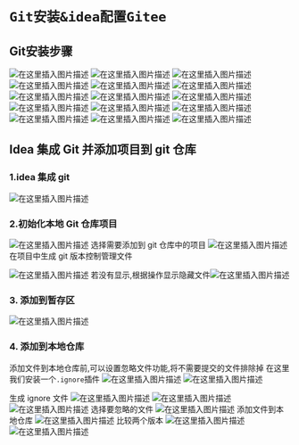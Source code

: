 ﻿# `Git安装&idea配置Gitee`

## Git安装步骤
![在这里插入图片描述](https://img-blog.csdnimg.cn/c90216eb70684b8d841231b04100444b.png?x-oss-process=image/watermark,type_d3F5LXplbmhlaQ,shadow_50,text_Q1NETiBAbGFubGVpaGho,size_20,color_FFFFFF,t_70,g_se,x_16)
![在这里插入图片描述](https://img-blog.csdnimg.cn/7312e2d22d6745e98dd93e1a97e99263.png?x-oss-process=image/watermark,type_d3F5LXplbmhlaQ,shadow_50,text_Q1NETiBAbGFubGVpaGho,size_20,color_FFFFFF,t_70,g_se,x_16)
![在这里插入图片描述](https://img-blog.csdnimg.cn/50454a48d9684a1782f1acf0ab059b94.png?x-oss-process=image/watermark,type_d3F5LXplbmhlaQ,shadow_50,text_Q1NETiBAbGFubGVpaGho,size_20,color_FFFFFF,t_70,g_se,x_16)
![在这里插入图片描述](https://img-blog.csdnimg.cn/3ba5e98ba7df4e3ca660212a2b2f5496.png?x-oss-process=image/watermark,type_d3F5LXplbmhlaQ,shadow_50,text_Q1NETiBAbGFubGVpaGho,size_20,color_FFFFFF,t_70,g_se,x_16)
![在这里插入图片描述](https://img-blog.csdnimg.cn/1b5671791cc945c0ab7860669af52fbd.png?x-oss-process=image/watermark,type_d3F5LXplbmhlaQ,shadow_50,text_Q1NETiBAbGFubGVpaGho,size_20,color_FFFFFF,t_70,g_se,x_16)
![在这里插入图片描述](https://img-blog.csdnimg.cn/b45647035f414737b78e9501cb4d8084.png?x-oss-process=image/watermark,type_d3F5LXplbmhlaQ,shadow_50,text_Q1NETiBAbGFubGVpaGho,size_20,color_FFFFFF,t_70,g_se,x_16)
![在这里插入图片描述](https://img-blog.csdnimg.cn/d79195d9c346483295a92a780ea9d51d.png?x-oss-process=image/watermark,type_d3F5LXplbmhlaQ,shadow_50,text_Q1NETiBAbGFubGVpaGho,size_20,color_FFFFFF,t_70,g_se,x_16)
![在这里插入图片描述](https://img-blog.csdnimg.cn/4fbd59fc6b6a44f49d8960eeb0dffd13.png?x-oss-process=image/watermark,type_d3F5LXplbmhlaQ,shadow_50,text_Q1NETiBAbGFubGVpaGho,size_20,color_FFFFFF,t_70,g_se,x_16)
![在这里插入图片描述](https://img-blog.csdnimg.cn/3822f8da51314cacbe450b4ada80949b.png?x-oss-process=image/watermark,type_d3F5LXplbmhlaQ,shadow_50,text_Q1NETiBAbGFubGVpaGho,size_20,color_FFFFFF,t_70,g_se,x_16)
![在这里插入图片描述](https://img-blog.csdnimg.cn/b12a51ee5ffb4c8b875540ad8d888b34.png?x-oss-process=image/watermark,type_d3F5LXplbmhlaQ,shadow_50,text_Q1NETiBAbGFubGVpaGho,size_20,color_FFFFFF,t_70,g_se,x_16)
![在这里插入图片描述](https://img-blog.csdnimg.cn/67398206f19243d28767cce561cd92f1.png?x-oss-process=image/watermark,type_d3F5LXplbmhlaQ,shadow_50,text_Q1NETiBAbGFubGVpaGho,size_20,color_FFFFFF,t_70,g_se,x_16)
![在这里插入图片描述](https://img-blog.csdnimg.cn/57a2e87b9c504b4c885aabcf8135d2b6.png?x-oss-process=image/watermark,type_d3F5LXplbmhlaQ,shadow_50,text_Q1NETiBAbGFubGVpaGho,size_20,color_FFFFFF,t_70,g_se,x_16)
![在这里插入图片描述](https://img-blog.csdnimg.cn/e9fa2834ae37482abc2a8b718d474d14.png?x-oss-process=image/watermark,type_d3F5LXplbmhlaQ,shadow_50,text_Q1NETiBAbGFubGVpaGho,size_20,color_FFFFFF,t_70,g_se,x_16)
![在这里插入图片描述](https://img-blog.csdnimg.cn/45731ae9239c4045a4b52cb04fcbd4bc.png?x-oss-process=image/watermark,type_d3F5LXplbmhlaQ,shadow_50,text_Q1NETiBAbGFubGVpaGho,size_20,color_FFFFFF,t_70,g_se,x_16)
![在这里插入图片描述](https://img-blog.csdnimg.cn/49516c2eacec49ff91884625dbeab6bd.png?x-oss-process=image/watermark,type_d3F5LXplbmhlaQ,shadow_50,text_Q1NETiBAbGFubGVpaGho,size_20,color_FFFFFF,t_70,g_se,x_16)
## Idea 集成 Git 并添加项目到 git 仓库
### 1.idea 集成 git
![在这里插入图片描述](https://img-blog.csdnimg.cn/de70766b5f0a44cba590a7b683bb9881.png?x-oss-process=image/watermark,type_d3F5LXplbmhlaQ,shadow_50,text_Q1NETiBAbGFubGVpaGho,size_20,color_FFFFFF,t_70,g_se,x_16)
### 2.初始化本地 Git 仓库项目
![在这里插入图片描述](https://img-blog.csdnimg.cn/dd1fdb248a7c46d7b30923a2aa40017c.png?x-oss-process=image/watermark,type_d3F5LXplbmhlaQ,shadow_50,text_Q1NETiBAbGFubGVpaGho,size_20,color_FFFFFF,t_70,g_se,x_16)
选择需要添加到 git 仓库中的项目
![在这里插入图片描述](https://img-blog.csdnimg.cn/9a0bca8a913b49ba809f634cf5a8ea88.png?x-oss-process=image/watermark,type_d3F5LXplbmhlaQ,shadow_50,text_Q1NETiBAbGFubGVpaGho,size_20,color_FFFFFF,t_70,g_se,x_16)
在项目中生成 git 版本控制管理文件

![在这里插入图片描述](https://img-blog.csdnimg.cn/076bc0a2b26d46daaa1e3881bcb8f7c0.png?x-oss-process=image/watermark,type_d3F5LXplbmhlaQ,shadow_50,text_Q1NETiBAbGFubGVpaGho,size_20,color_FFFFFF,t_70,g_se,x_16)
若没有显示,根据操作显示隐藏文件![在这里插入图片描述](https://img-blog.csdnimg.cn/f277394a614e4b4f8ae74cfdfda8f8a2.png?x-oss-process=image/watermark,type_d3F5LXplbmhlaQ,shadow_50,text_Q1NETiBAbGFubGVpaGho,size_20,color_FFFFFF,t_70,g_se,x_16)
### 3. 添加到暂存区
![在这里插入图片描述](https://img-blog.csdnimg.cn/db59c96b80ef40dda58e2232a9cc5f56.png?x-oss-process=image/watermark,type_d3F5LXplbmhlaQ,shadow_50,text_Q1NETiBAbGFubGVpaGho,size_20,color_FFFFFF,t_70,g_se,x_16)
### 4. 添加到本地仓库
添加文件到本地仓库前,可以设置忽略文件功能,将不需要提交的文件排除掉
在这里我们安装一个`.ignore`插件
![在这里插入图片描述](https://img-blog.csdnimg.cn/1eaf29139fbb4d82907be1b761ba6e89.png?x-oss-process=image/watermark,type_d3F5LXplbmhlaQ,shadow_50,text_Q1NETiBAbGFubGVpaGho,size_20,color_FFFFFF,t_70,g_se,x_16)
![在这里插入图片描述](https://img-blog.csdnimg.cn/a889ce1632e44966a82c4649f34045e3.png?x-oss-process=image/watermark,type_d3F5LXplbmhlaQ,shadow_50,text_Q1NETiBAbGFubGVpaGho,size_20,color_FFFFFF,t_70,g_se,x_16)

生成 ignore 文件
![在这里插入图片描述](https://img-blog.csdnimg.cn/0ce68694d1fe4a5a8b5a5c702deac182.png?x-oss-process=image/watermark,type_d3F5LXplbmhlaQ,shadow_50,text_Q1NETiBAbGFubGVpaGho,size_20,color_FFFFFF,t_70,g_se,x_16)
![在这里插入图片描述](https://img-blog.csdnimg.cn/8edb23b6aaa7455fb3dfddf5912cebe9.png?x-oss-process=image/watermark,type_d3F5LXplbmhlaQ,shadow_50,text_Q1NETiBAbGFubGVpaGho,size_20,color_FFFFFF,t_70,g_se,x_16)
![在这里插入图片描述](https://img-blog.csdnimg.cn/ad7ac5a7258c45cc9be8233b21d9a4ec.png?x-oss-process=image/watermark,type_d3F5LXplbmhlaQ,shadow_50,text_Q1NETiBAbGFubGVpaGho,size_16,color_FFFFFF,t_70,g_se,x_16)
选择要忽略的文件
![在这里插入图片描述](https://img-blog.csdnimg.cn/7b4a55339a39465b8317208230ec597e.png?x-oss-process=image/watermark,type_d3F5LXplbmhlaQ,shadow_50,text_Q1NETiBAbGFubGVpaGho,size_20,color_FFFFFF,t_70,g_se,x_16)
添加文件到本地仓库
![在这里插入图片描述](https://img-blog.csdnimg.cn/d347a790c3ce48aaa013357e8051dbd8.png?x-oss-process=image/watermark,type_d3F5LXplbmhlaQ,shadow_50,text_Q1NETiBAbGFubGVpaGho,size_20,color_FFFFFF,t_70,g_se,x_16)
比较两个版本
![在这里插入图片描述](https://img-blog.csdnimg.cn/0ef032f0c7b04fec8f4d80996e9a6b98.png?x-oss-process=image/watermark,type_d3F5LXplbmhlaQ,shadow_50,text_Q1NETiBAbGFubGVpaGho,size_14,color_FFFFFF,t_70,g_se,x_16)
![在这里插入图片描述](https://img-blog.csdnimg.cn/92c2cb0ba5fb48c4a295099494388437.png?x-oss-process=image/watermark,type_d3F5LXplbmhlaQ,shadow_50,text_Q1NETiBAbGFubGVpaGho,size_20,color_FFFFFF,t_70,g_se,x_16)

